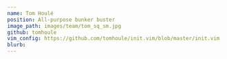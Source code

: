 ```yaml
---
name: Tom Houlé
position: All-purpose bunker buster
image_path: images/team/tom_sq_sm.jpg
github: tomhoule
vim_config: https://github.com/tomhoule/init.vim/blob/master/init.vim
blurb:
---
```

